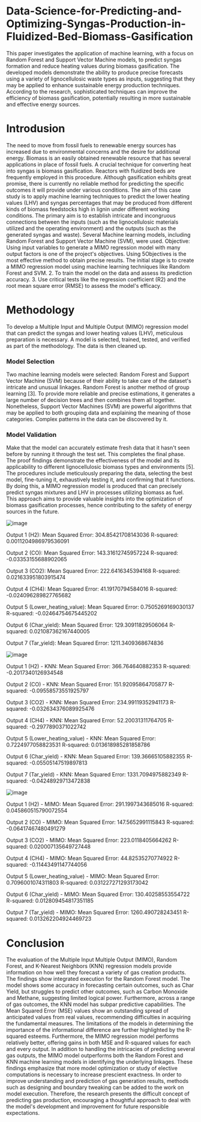 # Data-Science-for-Predicting-and-Optimizing-Syngas-Production-in-Fluidized-Bed-Biomass-Gasification

This paper investigates the application of machine learning, with a focus on Random Forest and Support Vector Machine models, to predict syngas formation and reduce heating values during biomass gasification. The developed models demonstrate the ability to produce precise forecasts using a variety of lignocellulosic waste types as inputs, suggesting that they may be applied to enhance sustainable energy production techniques. According to the research, sophisticated techniques can improve the efficiency of biomass gasification, potentially resulting in more sustainable and effective energy sources.

# Introdusion 

The need to move from fossil fuels to renewable energy sources has increased due to environmental concerns and the desire for additional energy. Biomass is an easily obtained renewable resource that has several applications in place of fossil fuels. A crucial technique for converting heat into syngas is biomass gasification. Reactors with fluidized beds are frequently employed in this procedure. Although gasification exhibits great promise, there is currently no reliable method for predicting the specific outcomes it will provide under various conditions. The aim of this case study is to apply machine learning techniques to predict the lower heating values (LHV) and syngas percentages that may be produced from different kinds of biomass feedstocks high in lignin under different working conditions. The primary aim is to establish intricate and incongruous connections between the inputs (such as the lignocellulosic materials utilized and the operating environment) and the outputs (such as the generated syngas and waste). Several Machine learning models, including Random Forest and Support Vector Machine (SVM), were used. Objective: Using input variables to generate a MIMO regression model with many output factors is one of the project's objectives. Using 5Objectives is the most effective method to obtain precise results. The initial stage is to create a MIMO regression model using machine learning techniques like Random Forest and SVM. 2. To train the model on the data and assess its prediction accuracy. 3. Use critical tests like the regression coefficient (R2) and the root mean square error (RMSE) to assess the model's efficacy.

# Methodology 

To develop a Multiple Input and Multiple Output (MIMO) regression model that can predict the syngas and lower heating values (LHV), meticulous preparation is necessary. A model is selected, trained, tested, and verified as part of the methodology. The data is then cleaned up.
### Model Selection

Two machine learning models were selected: Random Forest and Support Vector Machine (SVM) because of their ability to take care of the dataset's intricate and unusual linkages. Random Forest is another method of group learning [3]. To provide more reliable and precise estimations, it generates a
large number of decision trees and then combines them all together. Nonetheless, Support Vector Machines (SVM) are powerful algorithms that may be applied to both grouping data and explaining the meaning of those categories. Complex patterns in the data can be discovered by it.

### Model Validation
Make that the model can accurately estimate fresh data that it hasn't seen before by running it through the test set. This completes the final phase. The proof findings demonstrate the effectiveness of the model and its applicability to different lignocellulosic biomass types and environments [5]. The procedures include meticulously preparing the data, selecting the best model, fine-tuning it, exhaustively testing it, and confirming that it functions. By doing this, a MIMO regression model is produced that can precisely predict syngas mixtures and LHV in processes utilizing biomass as fuel. This approach aims to provide valuable insights into the optimization of biomass gasification processes, hence contributing to the safety of energy sources in the future.

![image](https://github.com/user-attachments/assets/1f51148f-378b-4874-bdf4-a272316fbf91)

Output 1 (H2):
Mean Squared Error: 304.85421708143036
R-squared: 0.0011204986979536091

Output 2 (CO):
Mean Squared Error: 143.31612745957224
R-squared: -0.03353155688902065

Output 3 (CO2):
Mean Squared Error: 222.6416345394168
R-squared: 0.021633951803915474

Output 4 (CH4):
Mean Squared Error: 41.19170794584016
R-squared: -0.024096289827765682

Output 5 (Lower_heating_value):
Mean Squared Error: 0.7505269169030137
R-squared: -0.02464754675445202

Output 6 (Char_yield):
Mean Squared Error: 129.30911829506064
R-squared: 0.021087362167440005

Output 7 (Tar_yield):
Mean Squared Error: 1211.3409368674836

![image](https://github.com/user-attachments/assets/fba2a406-a0db-4f8f-80b7-a5315f51004e)

Output 1 (H2) - KNN:
Mean Squared Error: 366.764640882353
R-squared: -0.2017340126934548

Output 2 (CO) - KNN:
Mean Squared Error: 151.92095864705877
R-squared: -0.09558573551925797

Output 3 (CO2) - KNN:
Mean Squared Error: 234.99119352941173
R-squared: -0.032634376089925476

Output 4 (CH4) - KNN:
Mean Squared Error: 52.20031311764705
R-squared: -0.2977890371022742

Output 5 (Lower_heating_value) - KNN:
Mean Squared Error: 0.7224977058823531
R-squared: 0.013618985281858786

Output 6 (Char_yield) - KNN:
Mean Squared Error: 139.36665105882355
R-squared: -0.05505147519897813

Output 7 (Tar_yield) - KNN:
Mean Squared Error: 1331.7094975882349
R-squared: -0.04248929713472838

![image](https://github.com/user-attachments/assets/d0a59a28-967e-4e61-86ed-240fdb56e40c)


Output 1 (H2) - MIMO:
Mean Squared Error: 291.1997343685016
R-squared: 0.045860515790072554

Output 2 (CO) - MIMO:
Mean Squared Error: 147.5652991115843
R-squared: -0.06417467480491279

Output 3 (CO2) - MIMO:
Mean Squared Error: 223.0118405664262
R-squared: 0.020007135649727448

Output 4 (CH4) - MIMO:
Mean Squared Error: 44.82535270774922
R-squared: -0.11443491147744056

Output 5 (Lower_heating_value) - MIMO:
Mean Squared Error: 0.7096001074311803
R-squared: 0.031227271293173042

Output 6 (Char_yield) - MIMO:
Mean Squared Error: 130.40258553554722
R-squared: 0.012809454817351185

Output 7 (Tar_yield) - MIMO:
Mean Squared Error: 1260.490728243451
R-squared: 0.013262204924469723

# Conclusion 

The evaluation of the Multiple Input Multiple Output (MIMO), Random Forest, and K-Nearest Neighbors (KNN) regression models provide information on how well they forecast a variety of gas creation products. The findings show integrated execution for the Random Forest model. The model shows some accuracy in forecasting certain outcomes, such as Char Yield, but struggles to predict other outcomes, such as Carbon Monoxide and Methane, suggesting limited logical power. Furthermore, across a range of gas outcomes, the KNN model has subpar predictive capabilities. The Mean Squared Error (MSE) values show an outstanding spread of anticipated values from real values, recommending difficulties in acquiring the fundamental measures. The limitations of the models in determining the importance of the informational difference are further highlighted by the R-squared esteems. Furthermore, the MIMO regression model performs relatively better, offering gains in both MSE and R-squared values for each and every output. In addition to handling the intricacies of predicting several gas outputs, the MIMO model outperforms both the Random Forest and KNN machine learning models in identifying the underlying linkages. These findings emphasize that more model optimization or study of elective computations is necessary to increase prescient exactness. In order to improve understanding and prediction of gas generation results, methods such as designing and boundary tweaking can be added to the work on model execution. Therefore, the research presents the difficult concept of predicting gas production, encouraging a thoughtful approach to deal with the model's development and improvement for future responsible expectations.

